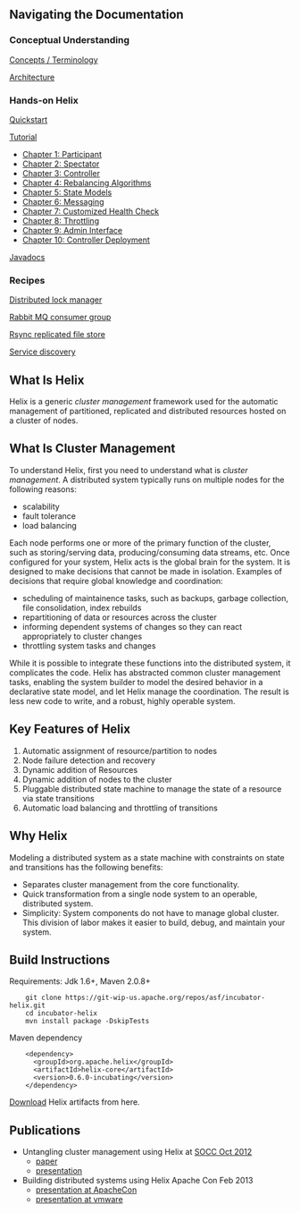 <!---
Licensed to the Apache Software Foundation (ASF) under one
or more contributor license agreements.  See the NOTICE file
distributed with this work for additional information
regarding copyright ownership.  The ASF licenses this file
to you under the Apache License, Version 2.0 (the
"License"); you may not use this file except in compliance
with the License.  You may obtain a copy of the License at

  http://www.apache.org/licenses/LICENSE-2.0

Unless required by applicable law or agreed to in writing,
software distributed under the License is distributed on an
"AS IS" BASIS, WITHOUT WARRANTIES OR CONDITIONS OF ANY
KIND, either express or implied.  See the License for the
specific language governing permissions and limitations
under the License.
-->

Navigating the Documentation
----------------------------

### Conceptual Understanding

[Concepts / Terminology](./concepts.html)

[Architecture](./architecture.html)

### Hands-on Helix

[Quickstart](./quickstart.html)

[Tutorial](./tutorial.html)

  * [Chapter 1: Participant](./tutorial1.html)
  * [Chapter 2: Spectator](./tutorial2.html)
  * [Chapter 3: Controller](./tutorial3.html)
  * [Chapter 4: Rebalancing Algorithms](./tutorial4.html)
  * [Chapter 5: State Models](./tutorial5.html)
  * [Chapter 6: Messaging](./tutorial6.html)
  * [Chapter 7: Customized Health Check](./tutorial7.html)
  * [Chapter 8: Throttling](./tutorial8.html)
  * [Chapter 9: Admin Interface](./tutorial9.html)
  * [Chapter 10: Controller Deployment](./tutorial10.html)

[Javadocs](http://helix.incubator.apache.org/apidocs/index.html)

### Recipes

[Distributed lock manager](./recipes/lock_manager.html)

[Rabbit MQ consumer group](./recipes/rabbitmq_consumer_group.html)

[Rsync replicated file store](./recipes/rsync_replicated_file_store.html)

[Service discovery](./recipes/service_discovery.html)


What Is Helix
--------------
Helix is a generic _cluster management_ framework used for the automatic management of partitioned, replicated and distributed resources hosted on a cluster of nodes. 


What Is Cluster Management
--------------------------
To understand Helix, first you need to understand what is _cluster management_.  A distributed system typically runs on multiple nodes for the following reasons:

* scalability
* fault tolerance
* load balancing

Each node performs one or more of the primary function of the cluster, such as storing/serving data, producing/consuming data streams, etc.  Once configured for your system, Helix acts is the global brain for the system.  It is designed to make decisions that cannot be made in isolation.  Examples of decisions that require global knowledge and coordination:

* scheduling of maintainence tasks, such as backups, garbage collection, file consolidation, index rebuilds
* repartitioning of data or resources across the cluster
* informing dependent systems of changes so they can react appropriately to cluster changes
* throttling system tasks and changes

While it is possible to integrate these functions into the distributed system, it complicates the code.  Helix has abstracted common cluster management tasks, enabling the system builder to model the desired behavior in a declarative state model, and let Helix manage the coordination.  The result is less new code to write, and a robust, highly operable system.


Key Features of Helix
---------------------
1. Automatic assignment of resource/partition to nodes
2. Node failure detection and recovery
3. Dynamic addition of Resources 
4. Dynamic addition of nodes to the cluster
5. Pluggable distributed state machine to manage the state of a resource via state transitions
6. Automatic load balancing and throttling of transitions 


Why Helix
---------
Modeling a distributed system as a state machine with constraints on state and transitions has the following benefits:

* Separates cluster management from the core functionality.
* Quick transformation from a single node system to an operable, distributed system.
* Simplicity: System components do not have to manage global cluster.  This division of labor makes it easier to build, debug, and maintain your system.


Build Instructions
------------------

Requirements: Jdk 1.6+, Maven 2.0.8+

```
    git clone https://git-wip-us.apache.org/repos/asf/incubator-helix.git
    cd incubator-helix
    mvn install package -DskipTests 
```

Maven dependency

```
    <dependency>
      <groupId>org.apache.helix</groupId>
      <artifactId>helix-core</artifactId>
      <version>0.6.0-incubating</version>
    </dependency>
```

[Download](./download.html) Helix artifacts from here.
   
Publications
-------------

* Untangling cluster management using Helix at [SOCC Oct 2012](http://www.socc2012.org/home/program)  
    - [paper](https://915bbc94-a-62cb3a1a-s-sites.googlegroups.com/site/acm2012socc/helix_onecol.pdf)
    - [presentation](http://www.slideshare.net/KishoreGopalakrishna/helix-socc-v10final)
* Building distributed systems using Helix Apache Con Feb 2013
    - [presentation at ApacheCon](http://www.slideshare.net/KishoreGopalakrishna/apache-con-buildingddsusinghelix)
    - [presentation at vmware](http://www.slideshare.net/KishoreGopalakrishna/apache-helix-presentation-at-vmware)

